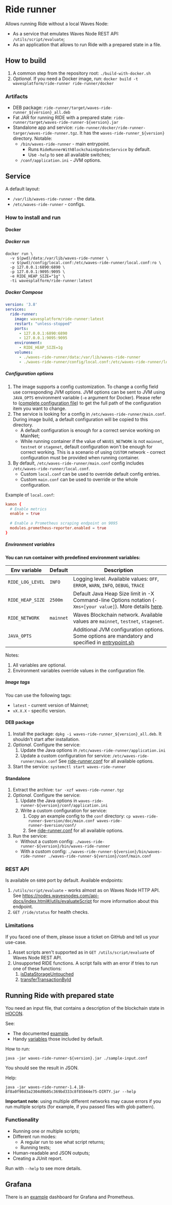 # Ride runner

Allows running Ride without a local Waves Node:

* As a service that emulates Waves Node REST API: `/utils/script/evaluate`;
* As an application that allows to run Ride with a prepared state in a file.

## How to build

1. A common step from the repository root: `./build-with-docker.sh`
2. _Optional_. If you need a Docker image, run: `docker build -t wavesplatform/ride-runner ride-runner/docker`

### Artifacts

* DEB package: `ride-runner/target/waves-ride-runner_${version}_all.deb`
* Fat JAR for running RIDE with a prepared state: `ride-runner/target/waves-ride-runner-${version}.jar`
* Standalone app and service: `ride-runner/docker/ride-runner-targer/waves-ride-runner.tgz`.
  It has the `waves-ride-runner_${version}` directory. Notable:
    * `/bin/waves-ride-runner` - main entrypoint.
        * Runs `RideRunnerWithBlockchainUpdatesService` by default.
        * Use `-help` to see all available switches;
    * `/conf/application.ini` - JVM options.

## Service

A default layout:

* `/var/lib/waves-ride-runner` - the data.
* `/etc/waves-ride-runner` - configs.

### How to install and run

#### Docker

##### Docker run

```shell
docker run \
  -v $(pwd)/data:/var/lib/waves-ride-runner \
  -v $(pwd)/config/local.conf:/etc/waves-ride-runner/local.conf:ro \
  -p 127.0.0.1:6890:6890 \
  -p 127.0.0.1:9095:9095 \
  -e RIDE_HEAP_SIZE="1g" \
  -ti wavesplatform/ride-runner:latest
```

##### Docker Compose

```yaml
version: '3.8'
services:
  ride-runner:
    image: wavesplatform/ride-runner:latest
    restart: "unless-stopped"
    ports:
      - 127.0.0.1:6890:6890
      - 127.0.0.1:9095:9095
    environment:
      - RIDE_HEAP_SIZE=1g
    volumes:
      - ./waves-ride-runner/data:/var/lib/waves-ride-runner
      - ./waves-ride-runner/config/local.conf:/etc/waves-ride-runner/local.conf:ro
```

##### Configuration options

1. The image supports a config customization. To change a config field use corresponding JVM options. JVM options can be
   sent to JVM using `JAVA_OPTS` environment variable (`-e` argument for Docker). Please refer
   to ([complete configuration file](./src/main/resources/ride-runner.conf)) to get the full path of the configuration
   item you want to change.
2. The service is looking for a config in `/etc/waves-ride-runner/main.conf`. During image build, a default
   configuration will be copied to this directory.
    * A default configuration is enough for a correct service working on MainNet;
    * While running container if the value of `WAVES_NETWORK` is not `mainnet`, `testnet` or `stagenet`, default
      configuration won't be enough for correct working. This is a scenario of using `CUSTOM` network - correct
      configuration must be provided when running container.
3. By default, `/etc/waves-ride-runner/main.conf` config includes `/etc/waves-ride-runner/local.conf`.
    * Custom `local.conf` can be used to override default config entries.
    * Custom `main.conf` can be used to override or the whole configuration.

Example of `local.conf`:

```conf
kamon {
  # Enable metrics
  enable = true
  
  # Enable a Prometheus scraping endpoint on 9095
  modules.prometheus-reporter.enabled = true
}
```

##### Environment variables

**You can run container with predefined environment variables:**

| Env variable     | Default   | Description                                                                                                                                                                                       |
|------------------|:----------|---------------------------------------------------------------------------------------------------------------------------------------------------------------------------------------------------|
| `RIDE_LOG_LEVEL` | `INFO`    | Logging level. Available values: `OFF`, `ERROR`, `WARN`, `INFO`, `DEBUG`, `TRACE`                                                                                                                 |
| `RIDE_HEAP_SIZE` | `2500m`   | Default Java Heap Size limit in -X Command-line Options notation (`-Xms=[your value]`). More details [here](https://docs.oracle.com/cd/E13150_01/jrockit_jvm/jrockit/jrdocs/refman/optionX.html). |
| `RIDE_NETWORK`   | `mainnet` | Waves Blockchain network. Available values are `mainnet`, `testnet`, `stagenet`.                                                                                                                  |
| `JAVA_OPTS`      |           | Additional JVM configuration options. Some options are mandatory and specified in [entrypoint.sh](./docker/entrypoint.sh)                                                                         |

Notes:

1. All variables are optional.
2. Environment variables override values in the configuration file.

##### Image tags

You can use the following tags:

- `latest` - current version of Mainnet;
- `vX.X.X` - specific version.

#### DEB package

1. Install the package: `dpkg -i waves-ride-runner_${version}_all.deb`. It shouldn't start after installation.
2. _Optional_. Configure the service:
    1. Update the Java options in `/etc/waves-ride-runner/application.ini`
    2. Update a custom configuration for service: `/etc/waves-ride-runner/main.conf`
       See [ride-runner.conf](./src/main/resources/ride-runner.conf) for all available options.
3. Start the service: `systemctl start waves-ride-runner`

#### Standalone

1. Extract the archive: `tar -xzf waves-ride-runner.tgz`
2. _Optional_. Configure the service:
    1. Update the Java options in `waves-ride-runner-${version}/conf/application.ini`
    2. Write a custom configuration for service:
        1. Copy an example config to the `conf`
           directory: `cp waves-ride-runner-$version/doc/main.conf waves-ride-runner-$version/conf/`
        2. See [ride-runner.conf](./src/main/resources/ride-runner.conf) for all available options.
3. Run the service:
    * Without a custom config: `./waves-ride-runner-${version}/bin/waves-ride-runner`
    * With a custom
      config: `./waves-ride-runner-${version}/bin/waves-ride-runner ./waves-ride-runner-${version}/conf/main.conf`

### REST API

Is available on `6890` port by default. Available endpoints:

1. `/utils/script/evaluate` - works almost as on Waves Node HTTP API.
   See https://nodes.wavesnodes.com/api-docs/index.html#/utils/evaluateScript for more information about this endpoint.
2. `GET /ride/status` for health checks.

### Limitations

If you faced one of them, please issue a ticket on GitHub and tell us your use-case.

1. Asset scripts aren't supported as in `GET /utils/script/evaluate` of Waves Node REST API.
2. Unsupported RIDE functions. A script fails with an error if tries to run one of these functions:
    1. [isDataStorageUntouched](https://docs.waves.tech/en/ride/functions/built-in-functions/account-data-storage-functions#isdatastorageuntouched-address-alias-boolean)
    2. [transferTransactionById](https://docs.waves.tech/en/ride/functions/built-in-functions/blockchain-functions#transfertransactionbyid)

## Running Ride with prepared state

You need an input file, that contains a description of the blockchain state
in [HOCON](https://github.com/lightbend/config/blob/main/HOCON.md).

See:
* The documented [example](./src/test/resources/sample-input.conf).
* Handy [variables](./src/main/resources/cli-default-options.conf) those included by default.

How to run:

```shell
java -jar waves-ride-runner-${version}.jar ./sample-input.conf
```

You should see the result in JSON.

Help:

```shell
java -jar waves-ride-runner-1.4.18-8f8a0f98d3a2304d9b05c369bd333c8f85044e75-DIRTY.jar --help
```

**Important note**: using multiple different networks may cause errors if you run multiple scripts (for example, if you
passed files with glob pattern).

### Functionality

* Running one or multiple scripts;
* Different run modes:
  * A regular run to see what script returns;
  * Running tests;
* Human-readable and JSON outputs;
* Creating a JUnit report.

Run with `--help` to see more details.

## Grafana

There is an [example](./doc/grafana-prometheus-dashboard.json) dashboard for Grafana and Prometheus.
